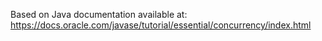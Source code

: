 Based on Java documentation available at:
https://docs.oracle.com/javase/tutorial/essential/concurrency/index.html